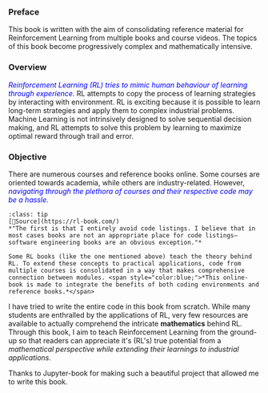 ### Preface
This book is written with the aim of consolidating reference material for Reinforcement Learning from multiple books and course videos. The topics of this book become progressively complex and mathematically intensive.

### Overview

<span style="color:blue;">*Reinforcement Learning (RL) tries to mimic human behaviour of learning through experience.*</span> RL attempts to copy the process of learning strategies by interacting with environment. RL is exciting because it is possible to learn long-term strategies and apply them to complex industrial problems. Machine Learning is not intrinsively designed to solve sequential decision making, and RL attempts to solve this problem by learning to maximize optimal reward through trail and error. 

### Objective
There are numerous courses and reference books online. Some courses are oriented towards academia, while others are industry-related. However, <span style="color:blue;">*navigating through the plethora of courses and their respective code may be a hassle.*</span>

```{admonition} Why this online-book?
:class: tip
[🧾Source](https://rl-book.com/)
*"The first is that I entirely avoid code listings. I believe that in most cases books are not an appropriate place for code listings—software engineering books are an obvious exception."*

Some RL books (like the one mentioned above) teach the theory behind RL. To extend these concepts to practical applications, code from multiple courses is consolidated in a way that makes comprehensive connection between modules. <span style="color:blue;">*This online-book is made to integrate the benefits of both coding environments and reference books.*</span>
```
I have tried to write the entire code in this book from scratch. While many students are enthralled by the applications of RL, very few resources are available to actually comprehend the intricate **mathematics** behind RL. Through this book, I aim to teach Reinforcement Learning from the ground-up so that readers can appreciate it's (RL's) true potential from a *mathematical perspective while extending their learnings to industrial applications.*

Thanks to Jupyter-book for making such a beautiful project that allowed me to write this book.
